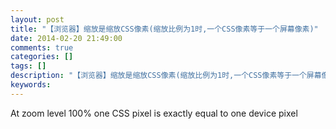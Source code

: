 ```yaml
---
layout: post
title: "【浏览器】缩放是缩放CSS像素(缩放比例为1时,一个CSS像素等于一个屏幕像素)"
date: 2014-02-20 21:49:00 
comments: true
categories: []
tags: []
description: "【浏览器】缩放是缩放CSS像素(缩放比例为1时,一个CSS像素等于一个屏幕像素)"
keywords: 
---
```



 
  At zoom level 100% one CSS pixel is exactly equal to one device pixel
 



